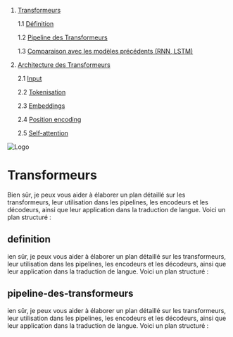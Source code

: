 1. [Transformeurs](#Transformeurs)

    1.1 [Définition](##définition)

    1.2 [Pipeline des Transformeurs](#pipeline-des-transformeurs)

    1.3 [Comparaison avec les modèles précédents (RNN, LSTM)](#comparaison-avec-les-modèles-précédents-rnn-lstm)

2. [Architecture des Transformeurs](#architecture-des-transformeurs)

    2.1 [Input](#input)

    2.2 [Tokenisation](#tokenisation)

    2.3 [Embeddings](#embeddings)

    2.4 [Position encoding](#position-encoding)

    2.5 [Self-attention](#self-attention)

![Logo](https://www.researchgate.net/publication/323904682/figure/fig1/AS:606458626465792@1521602412057/The-Transformer-model-architecture.png)
# Transformeurs

Bien sûr, je peux vous aider à élaborer un plan détaillé sur les transformeurs, leur utilisation dans les pipelines, les encodeurs et les décodeurs, ainsi que leur application dans la traduction de langue. Voici un plan structuré :

## definition

ien sûr, je peux vous aider à élaborer un plan détaillé sur les transformeurs, leur utilisation dans les pipelines, les encodeurs et les décodeurs, ainsi que leur application dans la traduction de langue. Voici un plan structuré :

## pipeline-des-transformeurs

ien sûr, je peux vous aider à élaborer un plan détaillé sur les transformeurs, leur utilisation dans les pipelines, les encodeurs et les décodeurs, ainsi que leur application dans la traduction de langue. Voici un plan structuré :


